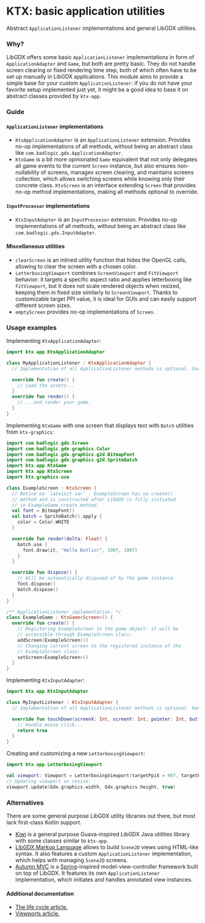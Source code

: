# KTX: basic application utilities

Abstract `ApplicationListener` implementations and general LibGDX utilities.

### Why?

LibGDX offers some basic `ApplicationListener` implementations in form of `ApplicationAdapter` and `Game`, but both are
pretty basic. They do not handle screen clearing or fixed rendering time step, both of which often have to be set up
manually in LibGDX applications. This module aims to provide a simple base for your custom `ApplicationListener`: if you
do not have your favorite setup implemented just yet, it might be a good idea to base it on abstract classes provided
by `ktx-app`.

### Guide

#### `ApplicationListener` implementations

- `KtxApplicationAdapter` is an `ApplicationListener` extension. Provides no-op implementations of all methods, without
being an abstract class like `com.badlogic.gdx.ApplicationAdapter`.
- `KtxGame` is a bit more opinionated `Game` equivalent that not only delegates all game events to the current `Screen`
instance, but also ensures non-nullability of screens, manages screen clearing, and maintains screens collection, which
allows switching screens while knowing only their concrete class. `KtxScreen` is an interface extending `Screen` that
provides no-op method implementations, making all methods optional to override.

#### `InputProcessor` implementations

- `KtxInputAdapter` is an `InputProcessor` extension. Provides no-op implementations of all methods, without
being an abstract class like `com.badlogic.gdx.InputAdapter`.

#### Miscellaneous utilities

- `clearScreen` is an inlined utility function that hides the OpenGL calls, allowing to clear the screen with a chosen
color.
- `LetterboxingViewport` combines `ScreenViewport` and `FitViewport` behavior: it targets a specific aspect ratio and
applies letterboxing like `FitViewport`, but it does not scale rendered objects when resized, keeping them in fixed size
similarly to `ScreenViewport`. Thanks to customizable target PPI value, it is ideal for GUIs and can easily support
different screen sizes.
- `emptyScreen` provides no-op implementations of `Screen`.

### Usage examples

Implementing `KtxApplicationAdapter`:

```Kotlin
import ktx.app.KtxApplicationAdapter

class MyApplicationListener : KtxApplicationAdapter {
  // Implementation of all ApplicationListener methods is optional. Override the ones you need.

  override fun create() {
    // Load the assets...
  }
  override fun render() {
    // ...and render your game.
  }
}
```

Implementing `KtxGame` with one screen that displays text with `Batch` utilities from `ktx-graphics`: 

```Kotlin
import com.badlogic.gdx.Screen
import com.badlogic.gdx.graphics.Color
import com.badlogic.gdx.graphics.g2d.BitmapFont
import com.badlogic.gdx.graphics.g2d.SpriteBatch
import ktx.app.KtxGame
import ktx.app.KtxScreen
import ktx.graphics.use

class ExampleScreen : KtxScreen {
  // Notice no `lateinit var` - ExampleScreen has no create()
  // method and is constructed after LibGDX is fully initiated
  // in ExampleGame.create method.
  val font = BitmapFont()
  val batch = SpriteBatch().apply {
    color = Color.WHITE
  }

  override fun render(delta: Float) {
    batch.use {
      font.draw(it, "Hello Kotlin!", 100f, 100f)
    }
  }

  override fun dispose() {
    // Will be automatically disposed of by the game instance.
    font.dispose()
    batch.dispose()
  }
}

/** ApplicationListener implementation. */
class ExampleGame : KtxGame<Screen>() {
  override fun create() {
    // Registering ExampleScreen in the game object: it will be
    // accessible through ExampleScreen class:
    addScreen(ExampleScreen())
    // Changing current screen to the registered instance of the
    // ExampleScreen class:
    setScreen<ExampleScreen>()
  }
}
```

Implementing `KtxInputAdapter`:

```Kotlin
import ktx.app.KtxInputAdapter

class MyInputListener : KtxInputAdapter {
  // Implementation of all ApplicationListener methods is optional. Handle the events you plan on supporting.

  override fun touchDown(screenX: Int, screenY: Int, pointer: Int, button: Int): Boolean {
    // Handle mouse click...
    return true
  }
}
```

Creating and customizing a new `LetterboxingViewport`:

```Kotlin
import ktx.app.LetterboxingViewport

val viewport: Viewport = LetterboxingViewport(targetPpiX = 96f, targetPpiY = 96f, aspectRatio = 4f / 3f)
// Updating viewport on resize:
viewport.update(Gdx.graphics.width, Gdx.graphics.height, true)
```

### Alternatives

There are some general purpose LibGDX utility libraries out there, but most lack first-class Kotlin support.

- [Kiwi](https://github.com/czyzby/gdx-lml/tree/master/kiwi) is a general purpose Guava-inspired LibGDX Java utilities
library with some classes similar to `ktx-app`.
- [LibGDX Markup Language](https://github.com/czyzby/gdx-lml/tree/master/lml) allows to build `Scene2D` views using
HTML-like syntax. It also features a custom `ApplicationListener` implementation, which helps with managing `Scene2D`
screens.
- [Autumn MVC](https://github.com/czyzby/gdx-lml/tree/master/mvc) is a [Spring](https://spring.io/)-inspired
model-view-controller framework built on top of LibGDX. It features its own `ApplicationListener` implementation, which
initiates and handles annotated view instances.

#### Additional documentation

- [The life cycle article.](https://github.com/libgdx/libgdx/wiki/The-life-cycle)
- [Viewports article.](https://github.com/libgdx/libgdx/wiki/Viewports)
